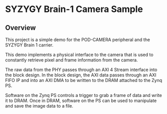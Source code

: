 # SYZYGY Brain-1 Camera Sample

## Overview

This project is a simple demo for the POD-CAMERA peripheral and the SYZYGY
Brain 1 carrier.

This demo implements a physical interface to the camera that is used to 
constantly retrieve pixel and frame information from the camera.

The raw data from the PHY passes through an AXI 4 Stream interface into
the block design. In the block design, the AXI data passes through an AXI
FIFO IP and into an AXI DMA to be written to the DRAM attached to the Zynq PS.

Software on the Zynq PS controls a trigger to grab a frame of data and write
it to DRAM. Once in DRAM, software on the PS can be used to manipulate
and save the image data to a file.
